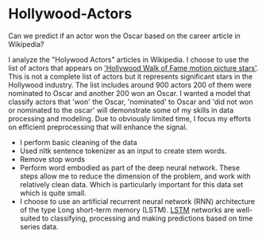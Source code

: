# Hollywood-Actors
Can we predict if an actor won the Oscar based on the career article in Wikipedia?

I analyze the "Holywood Actors" articles in Wikipedia. I choose to use the list of actors that appears on ['Hollywood Walk of Fame motion picture stars'](https://en.wikipedia.org/wiki/List_of_actors_with_Hollywood_Walk_of_Fame_motion_picture_stars). This is not a complete list of actors but it represents significant stars in the Hollywood industry. The list includes around 900 actors 200 of them were nominated to Oscar and another 200 won an Oscar. 
I wanted a model that classify actors that 'won' the Oscar, 'nominated' to Oscar and 'did not won or nominated to the oscar' will demonstrate some of my skills in data processing and modeling. 
Due to obviously limited time, I focus my efforts on efficient preprocessing that will enhance the signal. 
 * I perform basic cleaning of the data 
 * Used nltk sentence tokenizer as an input to create stem words.
 * Remove stop words
 * Perform word embodied as part of the deep neural network. These steps allow me to reduce the dimension of the problem, and work with relatively clean data. Which is particularly important for this data set which is quite small. 
 * I choose to use an artificial recurrent neural network (RNN) architecture of the type Long short-term memory (LSTM).  [LSTM](https://en.wikipedia.org/wiki/Long_short-term_memory) networks are well-suited to classifying, processing and making predictions based on time series data.
